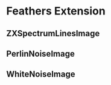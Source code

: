 Feathers Extension
==================

## ZXSpectrumLinesImage

## PerlinNoiseImage

## WhiteNoiseImage
